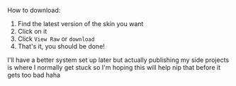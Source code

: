 How to download:
  1) Find the latest version of the skin you want
  2) Click on it
  3) Click `View Raw` or `download`
  4) That's it, you should be done!


I'll have a better system set up later but actually publishing my side projects is where I normally get stuck so I'm hoping this will help nip that before it gets too bad haha
